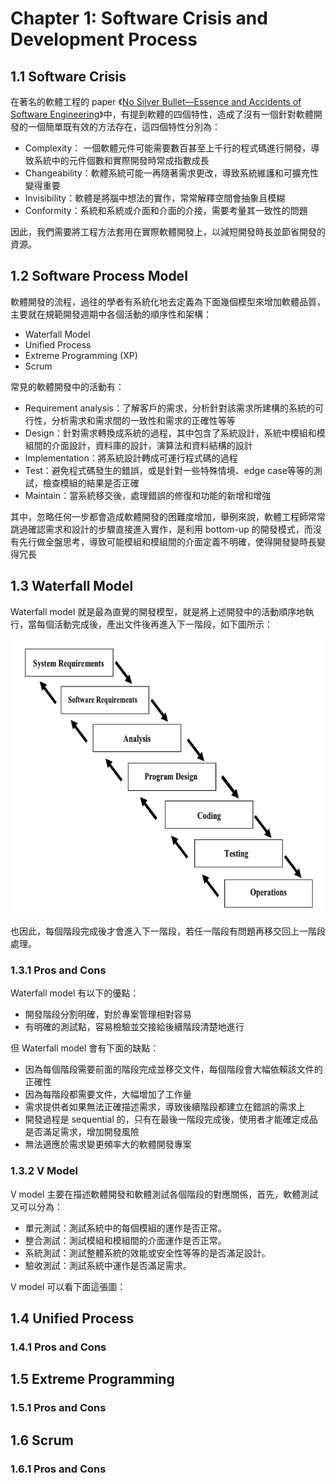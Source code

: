 # Chapter 1: Software Crisis and Development Process

## 1.1 Software Crisis
在著名的軟體工程的 paper 《[No Silver Bullet—Essence and Accidents of Software Engineering](http://worrydream.com/refs/Brooks-NoSilverBullet.pdf)》中，有提到軟體的四個特性，造成了沒有一個針對軟體開發的一個簡單既有效的方法存在，這四個特性分別為：

* Complexity： 一個軟體元件可能需要數百甚至上千行的程式碼進行開發，導致系統中的元件個數和實際開發時常成指數成長
* Changeability：軟體系統可能一再隨著需求更改，導致系統維護和可擴充性變得重要
* Invisibility：軟體是將腦中想法的實作，常常解釋空間會抽象且模糊
* Conformity：系統和系統或介面和介面的介接，需要考量其一致性的問題

因此，我們需要將工程方法套用在實際軟體開發上，以減短開發時長並節省開發的資源。


## 1.2 Software Process Model

軟體開發的流程，過往的學者有系統化地去定義為下面幾個模型來增加軟體品質，主要就在規範開發週期中各個活動的順序性和架構：

* Waterfall Model
* Unified Process
* Extreme Programming (XP)
* Scrum

常見的軟體開發中的活動有：

* Requirement analysis：了解客戶的需求，分析針對該需求所建構的系統的可行性，分析需求和需求間的一致性和需求的正確性等等
* Design：針對需求轉換成系統的過程，其中包含了系統設計，系統中模組和模組間的介面設計，資料庫的設計，演算法和資料結構的設計
* Implementation：將系統設計轉成可運行程式碼的過程
* Test：避免程式碼發生的錯誤，或是針對一些特殊情境、edge case等等的測試，檢查模組的結果是否正確
* Maintain：當系統移交後，處理錯誤的修復和功能的新增和增強

其中，忽略任何一步都會造成軟體開發的困難度增加，舉例來說，軟體工程師常常跳過確認需求和設計的步驟直接進入實作，是利用 bottom-up 的開發模式，而沒有先行做全盤思考，導致可能模組和模組間的介面定義不明確，使得開發變時長變得冗長

## 1.3 Waterfall Model

Waterfall model 就是最為直覺的開發模型，就是將上述開發中的活動順序地執行，當每個活動完成後，產出文件後再進入下一階段，如下圖所示：

![Waterfall Model](./images/waterfall_model.png)

也因此，每個階段完成後才會進入下一階段，若任一階段有問題再移交回上一階段處理。

### 1.3.1 Pros and Cons
Waterfall model 有以下的優點：

* 開發階段分割明確，對於專案管理相對容易
* 有明確的測試點，容易檢驗並交接給後續階段清楚地進行

但 Waterfall model 會有下面的缺點：

* 因為每個階段需要前面的階段完成並移交文件，每個階段會大幅依賴該文件的正確性
* 因為每階段都需要文件，大幅增加了工作量
* 需求提供者如果無法正確描述需求，導致後續階段都建立在錯誤的需求上
* 開發過程是 sequential 的，只有在最後一階段完成後，使用者才能確定成品是否滿足需求，增加開發風險
* 無法適應於需求變更頻率大的軟體開發專案

### 1.3.2 V Model
V model 主要在描述軟體開發和軟體測試各個階段的對應關係，首先，軟體測試又可以分為：

* 單元測試：測試系統中的每個模組的運作是否正常。
* 整合測試：測試模組和模組間的介面運作是否正常。
* 系統測試：測試整體系統的效能或安全性等等的是否滿足設計。
* 驗收測試：測試系統中運作是否滿足需求。

V model 可以看下面這張圖：


## 1.4 Unified Process
### 1.4.1 Pros and Cons

## 1.5 Extreme Programming
### 1.5.1 Pros and Cons

## 1.6 Scrum
### 1.6.1 Pros and Cons